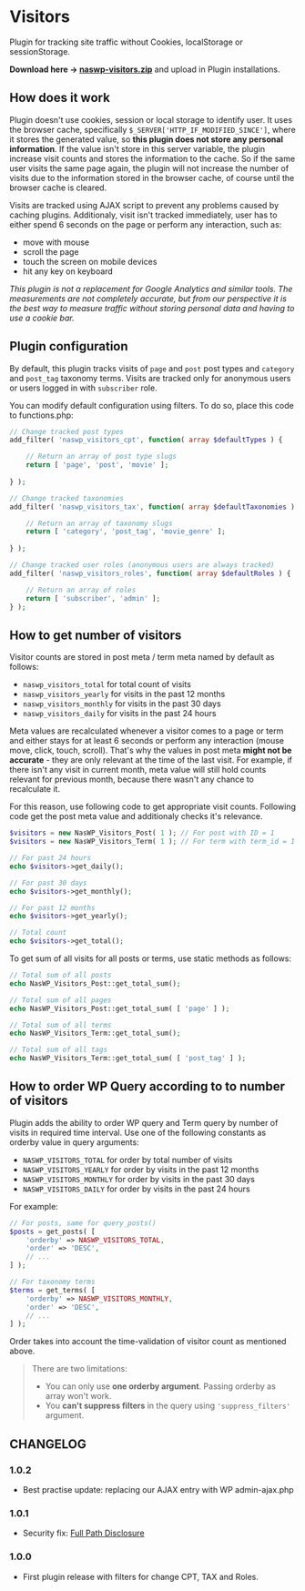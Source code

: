 # Visitors
Plugin for tracking site traffic without Cookies, localStorage or sessionStorage.

**Download here -> [naswp-visitors.zip](https://github.com/NasWP/naswp-visitors/releases/latest/download/naswp-visitors.zip)** and upload in Plugin installations.

## How does it work

Plugin doesn't use cookies, session or local storage to identify user. It uses the browser cache, specifically `$_SERVER['HTTP_IF_MODIFIED_SINCE']`, where it stores the generated value, so **this plugin does not store any personal information**. If the value isn't store in this server variable, the plugin increase visit counts and stores the information to the cache. So if the same user visits the same page again, the plugin will not increase the number of visits due to the information stored in the browser cache, of course until the browser cache is cleared.

Visits are tracked using AJAX script to prevent any problems caused by caching plugins. Additionaly, visit isn't tracked immediately, user has to either spend 6 seconds on the page or perform any interaction, such as:

- move with mouse
- scroll the page
- touch the screen on mobile devices
- hit any key on keyboard

*This plugin is not a replacement for Google Analytics and similar tools. The measurements are not completely accurate, but from our perspective it is the best way to measure traffic without storing personal data and having to use a cookie bar.*

## Plugin configuration

By default, this plugin tracks visits of `page` and `post` post types and `category` and `post_tag` taxonomy terms. Visits are tracked only for anonymous users or users logged in with `subscriber` role.

You can modify default configuration using filters. To do so, place this code to functions.php:

```php
// Change tracked post types
add_filter( 'naswp_visitors_cpt', function( array $defaultTypes ) {

	// Return an array of post type slugs
	return [ 'page', 'post', 'movie' ];
	
} );

// Change tracked taxonomies
add_filter( 'naswp_visitors_tax', function( array $defaultTaxonomies ) {

	// Return an array of taxonomy slugs
	return [ 'category', 'post_tag', 'movie_genre' ];
	
} );

// Change tracked user roles (anonymous users are always tracked)
add_filter( 'naswp_visitors_roles', function( array $defaultRoles ) {

	// Return an array of roles
	return [ 'subscriber', 'admin' ];
} );

```

## How to get number of visitors

Visitor counts are stored in post meta / term meta named by default as follows:

- `naswp_visitors_total` for total count of visits
- `naswp_visitors_yearly` for visits in the past 12 months
- `naswp_visitors_monthly` for visits in the past 30 days
- `naswp_visitors_daily` for visits in the past 24 hours

Meta values are recalculated whenever a visitor comes to a page or term and either stays for at least 6 seconds or perform any interaction (mouse move, click, touch, scroll). That's why the values in post meta **might not be accurate** - they are only relevant at the time of the last visit. For example, if there isn't any visit in current month, meta value will still hold counts relevant for previous month, because there wasn't any chance to recalculate it.

For this reason, use following code to get appropriate visit counts. Following code get the post meta value and additionaly checks it's relevance.

```php
$visitors = new NasWP_Visitors_Post( 1 ); // For post with ID = 1
$visitors = new NasWP_Visitors_Term( 1 ); // For term with term_id = 1

// For past 24 hours
echo $visitors->get_daily();

// For past 30 days
echo $visitors->get_monthly();

// For past 12 months
echo $visitors->get_yearly();

// Total count
echo $visitors->get_total();
```

To get sum of all visits for all posts or terms, use static methods as follows:

```php
// Total sum of all posts
echo NasWP_Visitors_Post::get_total_sum();

// Total sum of all pages
echo NasWP_Visitors_Post::get_total_sum( [ 'page' ] );

// Total sum of all terms
echo NasWP_Visitors_Term::get_total_sum();

// Total sum of all tags
echo NasWP_Visitors_Term::get_total_sum( [ 'post_tag' ] );
```

## How to order WP Query according to to number of visitors

Plugin adds the ability to order WP query and Term query by number of visits in required time interval. Use one of the following constants as orderby value in query arguments:

- `NASWP_VISITORS_TOTAL` for order by total number of visits
- `NASWP_VISITORS_YEARLY` for order by visits in the past 12 months
- `NASWP_VISITORS_MONTHLY` for order by visits in the past 30 days
- `NASWP_VISITORS_DAILY` for order by visits in the past 24 hours

For example:

```php
// For posts, same for query_posts()
$posts = get_posts( [
	'orderby' => NASWP_VISITORS_TOTAL,
	'order' => 'DESC',
	// ...
] );

// For taxonomy terms
$terms = get_terms( [
	'orderby' => NASWP_VISITORS_MONTHLY,
	'order' => 'DESC',
	// ...
] );
```

Order takes into account the time-validation of visitor count as mentioned above.

> There are two limitations:
> - You can only use **one orderby argument**. Passing orderby as array won't work.
> - You **can't suppress filters** in the query using `'suppress_filters'` argument.

## CHANGELOG

### 1.0.2
- Best practise update: replacing our AJAX entry with WP admin-ajax.php

### 1.0.1
- Security fix: [Full Path Disclosure](https://owasp.org/www-community/attacks/Full_Path_Disclosure)

### 1.0.0
- First plugin release with filters for change CPT, TAX and Roles.
